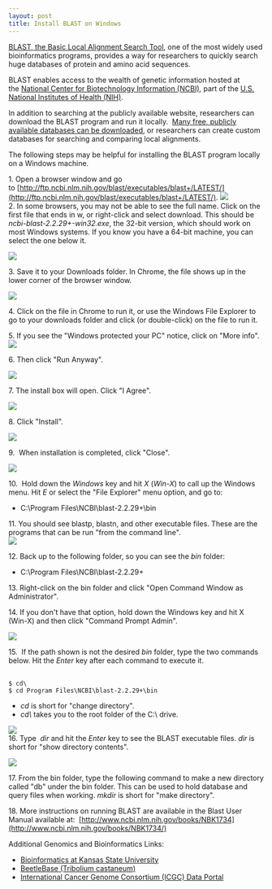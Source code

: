 ```yaml
---
layout: post
title: Install BLAST on Windows
---
```


[BLAST, the Basic Local Alignment Search Tool](http://blast.ncbi.nlm.nih.gov/Blast.cgi), one of the most widely used bioinformatics programs, provides a way for researchers to quickly search huge databases of protein and amino acid sequences.    

BLAST enables access to the wealth of genetic information hosted at the [National Center for Biotechnology Information (NCBI)](http://www.ncbi.nlm.nih.gov/), part of the [U.S. National Institutes of Health (NIH)](http://www.nih.gov/).     

In addition to searching at the publicly available website, researchers can download the BLAST program and run it locally.  [Many free, publicly available databases can be downloaded](ftp://ftp.ncbi.nlm.nih.gov/blast/db/), or researchers can create custom databases for searching and comparing local alignments.    

The following steps may be helpful for installing the BLAST program locally on a Windows machine.    

1\. Open a browser window and go to [http://ftp.ncbi.nlm.nih.gov/blast/executables/blast+/LATEST/](http://ftp.ncbi.nlm.nih.gov/blast/executables/blast+/LATEST/). ![](https://lh4.googleusercontent.com/la8ed4sBX8M4JZfCNIPI0ly3KDthFwq_7psB2forrwigvopTiigS6-rttD_cyFVOv3QcwYQ87tX3lE6hQQK6VrtEsHa-o2tqf4Cwf3l-nCmxND5dR4BQhtIFyw)  
2\. In some browsers, you may not be able to see the full name. Click on the first file that ends in w, or right-click and select download. This should be  _ncbi-blast-2.2.29+-win32.exe_, the 32-bit version, which should work on most Windows systems. If you know you have a 64-bit machine, you can select the one below it.

![](https://lh4.googleusercontent.com/zdpHdEnNlvB8PBdmfw3n3dD0YA2zjer7iWpFZFTJ6E3dGhVlHdhWDdHLutg_VzPpNoOMIIWaflDn_Iuw96w6mRDtLdkXZILLDbo8u9KETFjYdRi5NeGnWPs-xQ)



3\. Save it to your Downloads folder. In Chrome, the file shows up in the lower corner of the browser window.

![](https://lh6.googleusercontent.com/9Tv_AIPRwjI_dgarqTgsX5quNW5wTTuqbpiAfBOip99mXUOIys2cPi_w7UTx2OfEgZ0M1pATw9bxKW5cz3N7jka3bWP5ocrxY_NLYV2dCuruLU51N57YT2Od7A)

4\. Click on the file in Chrome to run it, or use the Windows File Explorer to go to your downloads folder and click (or double-click) on the file to run it.

5\. If you see the "Windows protected your PC" notice, click on "More info".
![](https://lh3.googleusercontent.com/FV54SfwsaCnW-zB1ElsFxdqi_OBl_qN8OuYKWonXSRzfwe-oyyfcZRiUbPS5njiAiI12Rvp4NAHO3img42hHV3JCcjg_p1MN1pI5dkkogC2fyLPkF4tRUawPfQ)  

  6\. Then click "Run Anyway".
  
![](https://lh6.googleusercontent.com/L-EwzFoNhN4YjJYLf1E8v_-3XKAcMH-XllpxuQDnX0cMpELBvjCgvqYvK436WVSeFpHeNrXYxdbMtYcrPL8BgoiDqPKZkZYcJFsUyz5oDmN-kNe8efn-n0vV6w)  


7\. The install box will open. Click "I Agree".

![](https://lh6.googleusercontent.com/J_ZRiG0XqTOWBhLd8xhqCDHAflKUsU2v48_KNQlLhXDMsX1w0YRQNrItfHxH0BSHu1OLSIg-XFm4pFws1CmzcspHPLfyMrwVCFgYixcAANHibxPMKupIQIvBgA)

8\. Click "Install".

![](https://lh6.googleusercontent.com/n-GosxpNI8jlMzdTECWEAdT4HmjSfOSHXyNVdw9g0QTjJ2qlJLC8MROE6HJfpjuNfQYCfbi0R1fI1D3QEiXNVgLLvPjF6N6yQ0u06aRUBNGOcOsdIABvgNBZSA)  

9\.  When installation is completed, click "Close".

![](https://lh5.googleusercontent.com/wEPkCT7sld0KGryiNHiucR_6aebbH9TzIBQnRH7CexaKBv1VAVUy7sGmEPj0uDlDn14k4l2JRPvyHQT_jiapJEyfLjho9Pgxjh3_m02fHxHduw1D76XukteCbw)  

10\.  Hold down the _Windows_ key and hit _X_ (_Win-X_) to call up the Windows menu. Hit _E_ or select the "File Explorer" menu option, and go to:  

*   C:\Program Files\NCBI\blast-2.2.29+\bin

11\. You should see blastp, blastn, and other executable files. These are the programs that can be run "from the command line".   
![](https://lh3.googleusercontent.com/dDzemruvb8s3lgPz7GC9BKi68PcabEMhp0H6KkrrMSyaoJCzLmyZWWLN5EA5IBSIrWwAhnkXCDFxdxY7TFF7Zm_a0S6232lv2eUXzzKRnXCsAzHdtnHzuMwpdg)  

12\. Back up to the following folder, so you can see the _bin_ folder:  

*   C:\Program Files\NCBI\blast-2.2.29+ 

13\. Right-click on the bin folder and click "Open Command Window as Administrator".  

14\. If you don't have that option, hold down the Windows key and hit X (Win-X) and then click "Command Prompt Admin".   

![](https://lh5.googleusercontent.com/HgPTQD-PO3aNIK8tk6tMQgUppQnbv4GFvfJj7focIPIhnmDDPG2vK4wUTkoZkZ174R2puAAztMuRFrs95bU8aGgdNt1Jnk8LVlzzdo7jvyr7Ubxaez1elWSLdg)  

15\.  If the path shown is not the desired _bin_ folder, type the two commands below. Hit the _Enter_ key after each command to execute it. 

<pre>  <code class="bash">
$ cd\
$ cd Program Files\NCBI\blast-2.2.29+\bin
</code></pre>

* _cd_ is short for "change directory".
* <i>cd\ </i> takes you to the root folder of the C:\ drive.

![](https://lh4.googleusercontent.com/N1xpzKA6h-oSE5n__BVYTtWYYmuvN7wzOh_dL3gWljHiTCDawjtOUKSwAtv8EjPwgQY0TRMY8ZxBcU5r-LfoWObJzlDCDMU1V4ZxnVJK1pK6P0IPwRQxm0SYQQ)  
16\. Type  _dir_ and hit the _Enter_ key to see the BLAST executable files. _dir_ is short for "show directory contents".

![](https://lh3.googleusercontent.com/kqJVWYicyKGF7CCWD8mQocWBuT6Cq-2aIHznsDJGsS2xQL4zc4G9jum-7N0FyDE3jCqyFwjFa8XqvlxTSWIVHDLPAcmyCuMnnNtfcymti4QcRgudPaPx1JZF9A)

17\. From the bin folder, type the following command to make a new directory called "db" under the bin folder. This can be used to hold database and query files when working. _mkdir_ is short for "make directory". 

18\. More instructions on running BLAST are available in the Blast User Manual available at:  
[http://www.ncbi.nlm.nih.gov/books/NBK1734](http://www.ncbi.nlm.nih.gov/books/NBK1734/)

Additional Genomics and Bioinformatics Links:

*   [Bioinformatics at Kansas State University](http://bioinformatics.k-state.edu/)
*   [BeetleBase (Tribolium castaneum)](http://beetlebase.org/)
*   [International Cancer Genome Consortium (ICGC) Data Portal](http://dcc.icgc.org/)


